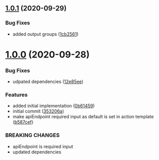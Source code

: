 ## [1.0.1](https://github.com/mineko-io/action-gitbook-sync-dir/compare/v1.0.0...v1.0.1) (2020-09-29)


### Bug Fixes

* added output groups ([1cb2561](https://github.com/mineko-io/action-gitbook-sync-dir/commit/1cb2561cb65bdf62a0d626561de0d3fe70621258))



# [1.0.0](https://github.com/mineko-io/action-gitbook-sync-dir/compare/353206a5c2b37852b71fce3d8a992781c8a5ec84...v1.0.0) (2020-09-28)


### Bug Fixes

* udpated dependencies ([12e85ee](https://github.com/mineko-io/action-gitbook-sync-dir/commit/12e85eef9ae7a252f2461af9c0122b21ec5f4285))


### Features

* added initial implementation ([0b61459](https://github.com/mineko-io/action-gitbook-sync-dir/commit/0b614593653d617f6e758ee59e99e25e684a2103))
* initial commit ([353206a](https://github.com/mineko-io/action-gitbook-sync-dir/commit/353206a5c2b37852b71fce3d8a992781c8a5ec84))
* make apiEndpoint required input as default is set in action template ([b587cef](https://github.com/mineko-io/action-gitbook-sync-dir/commit/b587cef23231711b001407dcba9206db8a1ee8db))


### BREAKING CHANGES

* apiEndpoint is required input
* updated dependencies



